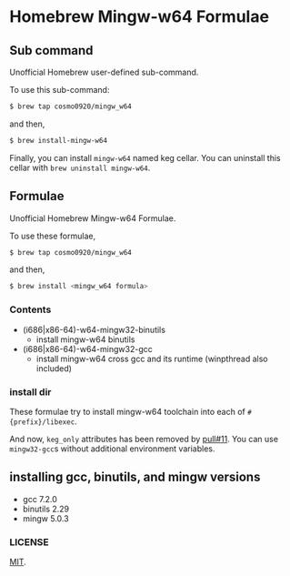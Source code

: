 Homebrew Mingw-w64 Formulae
===

## Sub command

Unofficial Homebrew user-defined sub-command.

To use this sub-command:

```bash
$ brew tap cosmo0920/mingw_w64
```

and then,

```bash
$ brew install-mingw-w64
```

Finally, you can install `mingw-w64` named keg cellar.
You can uninstall this cellar with `brew uninstall mingw-w64`.

## Formulae

Unofficial Homebrew Mingw-w64 Formulae.

To use these formulae,

```bash
$ brew tap cosmo0920/mingw_w64
```

and then,

```bash
$ brew install <mingw_w64 formula>
```
### Contents

* (i686|x86-64)-w64-mingw32-binutils
    - install mingw-w64 binutils
* (i686|x86-64)-w64-mingw32-gcc
    - install mingw-w64 cross gcc and its runtime (winpthread also included)

### install dir

These formulae try to install mingw-w64 toolchain into each of `#{prefix}/libexec`.

And now, `keg_only` attributes has been removed by [pull#11](https://github.com/cosmo0920/homebrew-mingw_w64/pull/11).
You can use `mingw32-gcc`s without additional environment variables.

## installing gcc, binutils, and mingw versions

* gcc 7.2.0
* binutils 2.29
* mingw 5.0.3

### LICENSE

[MIT](LICENSE.txt).
